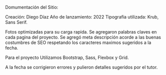 Domumentación del Sitio:

Creación: Diego Díaz
Año de lanzamiento: 2022
Tipografia utilizada: Krub, Sans Serif.

Fotos optimizadas para su carga rapida. Se agregaron palabras claves en cada pagina del proyecto. Se agregó meta descripción acorde a las buenas costumbres de SEO respetando los caracteres maximos sugeridos a la fecha.

Para el proyecto Utilizamos Bootstrap, Sass, Flexbox y Grid.

A la fecha se corrigieron errores y pulieron detalles sugeridos por el tutor.


